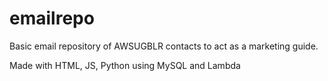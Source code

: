 # emailrepo
Basic email repository of AWSUGBLR contacts to act as a marketing guide.

Made with HTML, JS, Python using MySQL and Lambda

